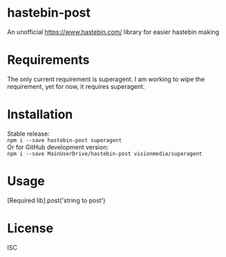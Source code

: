 # hastebin-post
An unofficial https://www.hastebin.com/ library for easier hastebin making

# Requirements
The only current requirement is superagent. I am working to wipe the requirement, yet for now, it requires superagent.

# Installation
Stable release:  
```npm i --save hastebin-post superagent```  
Or for GitHub development version:  
```npm i --save MainUserDrive/hastebin-post visionmedia/superagent```  

# Usage
[Required lib].post('string to post')

# License
ISC
